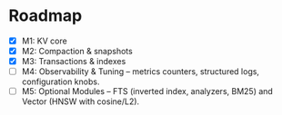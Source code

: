 
# Roadmap

- [x] M1: KV core
- [x] M2: Compaction & snapshots
- [x] M3: Transactions & indexes
- [ ] M4: Observability & Tuning – metrics counters, structured logs, configuration knobs.
- [ ] M5: Optional Modules – FTS (inverted index, analyzers, BM25) and Vector (HNSW with cosine/L2).
